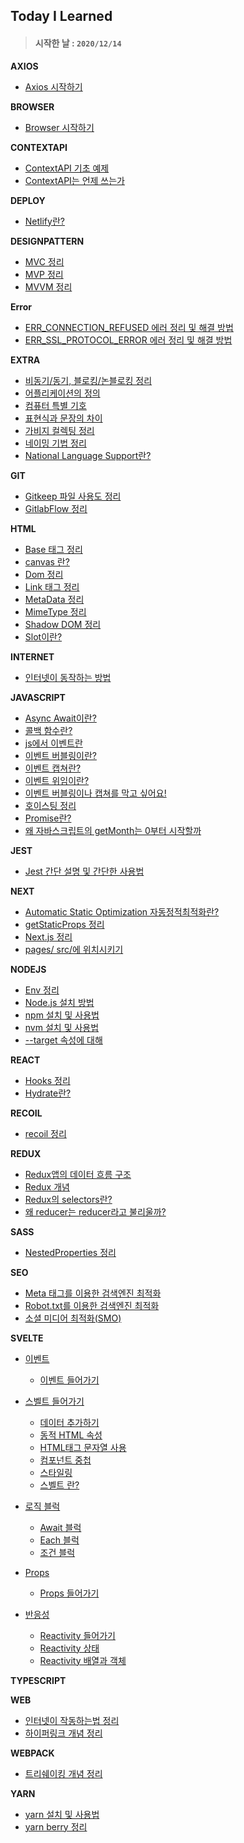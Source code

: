 ## Today I Learned

> #### 시작한 날 : `2020/12/14`

**AXIOS**

- [Axios 시작하기](Axios/AxiosStart.md)

**BROWSER**

- [Browser 시작하기](Browser/BomVersusDom.md)

**CONTEXTAPI**

- [ContextAPI 기초 예제](ContextApi/SimpleExample.md)
- [ContextAPI는 언제 쓰는가](ContextApi/WhenContext.md)

**DEPLOY**

- [Netlify란?](Deploy/Netlify.md)

**DESIGNPATTERN**

- [MVC 정리](DesignPattern/Mvc.md)
- [MVP 정리](DesignPattern/Mvp.md)
- [MVVM 정리](DesignPattern/Mvvm.md)

**Error**

- [ERR_CONNECTION_REFUSED 에러 정리 및 해결 방법](Error/ERR_CONNECTION_REFUSED.md)
- [ERR_SSL_PROTOCOL_ERROR 에러 정리 및 해결 방법](Error/ERR_SSL_PROTOCOL_ERROR.md)

**EXTRA**

- [비동기/동기, 블로킹/논블로킹 정리](Extra/A-Sync_Non-Blocking.md)
- [어플리케이션의 정의](Extra/Application.md)
- [컴퓨터 특별 기호](Extra/ComputerSpecialSign.md)
- [표현식과 문장의 차이](Extra/ExpressionStatement.md)
- [가비지 컬렉팅 정리](Extra/GarbageCollect.md)
- [네이밍 기법 정리](Extra/Naming.md)
- [National Language Support란?](Extra/Nls.md)

**GIT**

- [Gitkeep 파일 사용도 정리](Git/Gitkeep.md)
- [GitlabFlow 정리](Git/GitlabFlow.md)

**HTML**

- [Base 태그 정리](Html/Base.md)
- [canvas 란?](Html/Canvas.md)
- [Dom 정리](Html/Dom.md)
- [Link 태그 정리](Html/Link.md)
- [MetaData 정리](Html/MetaData.md)
- [MimeType 정리](Html/MimeType.md)
- [Shadow DOM 정리](Html/ShadowDom.md)
- [Slot이란?](Html/Slot.md)

**INTERNET**

- [인터넷이 동작하는 방법](Internet/ActivityWay.Internet.md)

**JAVASCRIPT**

- [Async Await이란?](JavaScript/Concept/AsyncAwait.md)
- [콜백 함수란?](JavaScript/Concept/Callback.md)
- [js에서 이벤트란](JavaScript/Concept/Event.md)
- [이벤트 버블링이란?](JavaScript/Concept/EventBubbling.md)
- [이벤트 캡쳐란?](JavaScript/Concept/EventCapture.md)
- [이벤트 위임이란?](JavaScript/Concept/EventDelegation.md)
- [이벤트 버블링이나 캡쳐를 막고 싶어요!](JavaScript/Concept/EventStopPropagation.md)
- [호이스팅 정리](JavaScript/Concept/Hoisting.md)
- [Promise란?](JavaScript/Concept/Promise.md)
- [왜 자바스크립트의 getMonth는 0부터 시작할까](JavaScript/WhyJavascriptMonthZeroBased.md)

**JEST**

- [Jest 간단 설명 및 간단한 사용법](Jest/JestInCommon.md)

**NEXT**

- [Automatic Static Optimization 자동정적최적화란?](Next/AutomaticStaticOptimization.md)
- [getStaticProps 정리](NextJs/GetStaticProps.md)
- [Next.js 정리](Next/NextJs.md)
- [pages/ src/에 위치시키기](Next/PagesDirInSrc.md)

**NODEJS**

- [Env 정리](NodeJs/Env.md)
- [Node.js 설치 방법](NodeJs/InstallNode.md)
- [npm 설치 및 사용법](NodeJs/InstallNpm-Usage.md)
- [nvm 설치 및 사용법](NodeJs/InstallNvm-Usage.md)
- [--target 속성에 대해](NodeJs/NpmTargetArchPlatform.md)

**REACT**

- [Hooks 정리](React/Hooks.md)
- [Hydrate란?](React/Hydrate.md)

**RECOIL**

- [recoil 정리](Recoil/AboutRecoil.md)

**REDUX**

- [Redux앱의 데이터 흐름 구조](Redux/ReduxAppDataFlow.md)
- [Redux 개념](Redux/ReduxIntro.md)
- [Redux의 selectors란?](Redux/Selectors.md)
- [왜 reducer는 reducer라고 불리울까?](Redux/WhyWeCalledReducer.md)

**SASS**

- [NestedProperties 정리](Sass/NestedProperties.md)

**SEO**

- [Meta 태그를 이용한 검색엔진 최적화](Seo/MetaTag.md)
- [Robot.txt를 이용한 검색엔진 최적화](Seo/RobotTxt.md)
- [소셜 미디어 최적화(SMO)](Seo/Smo.md)

**SVELTE**

- [이벤트](Svelte/Event)

  - [이벤트 들어가기](Svelte/Event/EventIntro.md)

- [스벨트 들어가기](Svelte/Intro)

  - [데이터 추가하기](Svelte/Intro)
  - [동적 HTML 속성](Svelte/Intro/DynamicAttr.md)
  - [HTML태그 문자열 사용](Svelte/Intro/InnerHtmlTag.md)
  - [컴포넌트 중첩](Svelte/Intro/NestedComponent.md)
  - [스타일링](Svelte/Intro/Styling.md)
  - [스벨트 란?](Svelte/Intro/SvelteBasic.md)

- [로직 블럭](Svelte/LogicBlock)

  - [Await 블럭](Svelte/LogicBlock/IfBlocks.md)
  - [Each 블럭](Svelte/LogicBlock/EachBlocks.md)
  - [조건 블럭](Svelte/LogicBlock/IfBlocks.md)

- [Props](Svelte/Props)

  - [Props 들어가기](Svelte/Props/PropsIntro.md)

- [반응성](Svelte/Reactivity/)

  - [Reactivity 들어가기](Svelte/Props/Reactivity.md)
  - [Reactivity 상태](Svelte/Props/Statements.md)
  - [Reactivity 배열과 객체](Svelte/Reactivity/UpdatingArraysAndObjects.md)

**TYPESCRIPT**

**WEB**

- [인터넷이 작동하는법 정리](Web/ActivityWay.Web.md)
- [하이퍼링크 개념 정리](Web/HyperLink.md0)

**WEBPACK**

- [트리쉐이킹 개념 정리](Webpack/TreeShaking.md)

**YARN**

- [yarn 설치 및 사용법](Yarn/InstallYarn-Usage.md)
- [yarn berry 정리](Yarn/YarnBerry.md)
